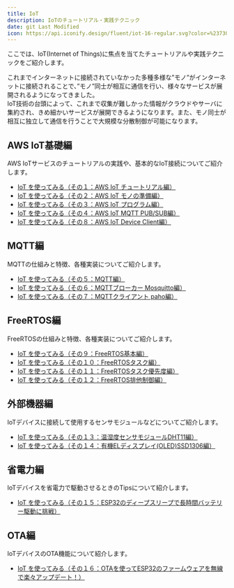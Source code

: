 ```yaml
---
title: IoT
description: IoTのチュートリアル・実践テクニック
date: git Last Modified
icon: https://api.iconify.design/fluent/iot-16-regular.svg?color=%23730099&height=28
---
```


ここでは、IoT(Internet of Things)に焦点を当てたチュートリアルや実践テクニックをご紹介します。

これまでインターネットに接続されていなかった多種多様な”モノ”がインターネットに接続されることで、”モノ”同士が相互に通信を行い、様々なサービスが展開されるようになってきました。  
IoT技術の台頭によって、これまで収集が難しかった情報がクラウドやサーバに集約され、きめ細かいサービスが展開できるようになります。また、モノ同士が相互に独立して通信を行うことで大規模な分散制御が可能になります。  

## AWS IoT基礎編

AWS IoTサービスのチュートリアルの実践や、基本的なIoT接続についてご紹介します。

- [IoT を使ってみる（その１：AWS IoT チュートリアル編）](/iot/internet-of-things-01/)
- [IoT を使ってみる（その２：AWS IoT モノの準備編）](/iot/internet-of-things-02/)
- [IoT を使ってみる（その３：AWS IoT プログラム編）](/iot/internet-of-things-03/)
- [IoT を使ってみる（その４：AWS IoT MQTT PUB/SUB編）](/iot/internet-of-things-04/)
- [IoT を使ってみる（その８：AWS IoT Device Client編）](/iot/internet-of-things-08/)

## MQTT編

MQTTの仕組みと特徴、各種実装についてご紹介します。

- [IoT を使ってみる（その５：MQTT編）](/iot/internet-of-things-05/)
- [IoT を使ってみる（その６：MQTTブローカー Mosquitto編）](/iot/internet-of-things-06/)
- [IoT を使ってみる（その７：MQTTクライアント paho編）](/iot/internet-of-things-07/)

## FreeRTOS編

FreeRTOSの仕組みと特徴、各種実装についてご紹介します。

- [IoT を使ってみる（その９：FreeRTOS基本編）](/iot/internet-of-things-09/)
- [IoT を使ってみる（その１０：FreeRTOSタスク編）](/iot/internet-of-things-10/)
- [IoT を使ってみる（その１１：FreeRTOSタスク優先度編）](/iot/internet-of-things-11/)
- [IoT を使ってみる（その１２：FreeRTOS排他制御編）](/iot/internet-of-things-12/)

## 外部機器編

IoTデバイスに接続して使用するセンサモジュールなどについてご紹介します。

- [IoT を使ってみる（その１３：温湿度センサモジュールDHT11編）](/iot/internet-of-things-13/)
- [IoT を使ってみる（その１４：有機ELディスプレイ(OLED)SSD1306編）](/iot/internet-of-things-14/)

## 省電力編

IoTデバイスを省電力で駆動させるときのTipsについて紹介します。

- [IoT を使ってみる（その１５：ESP32のディープスリープで長時間バッテリー駆動に挑戦）](/iot/internet-of-things-15/)

## OTA編

IoTデバイスのOTA機能について紹介します。

- [IoT を使ってみる（その１６：OTAを使ってESP32のファームウェアを無線で楽々アップデート！）](/iot/internet-of-things-16/)
